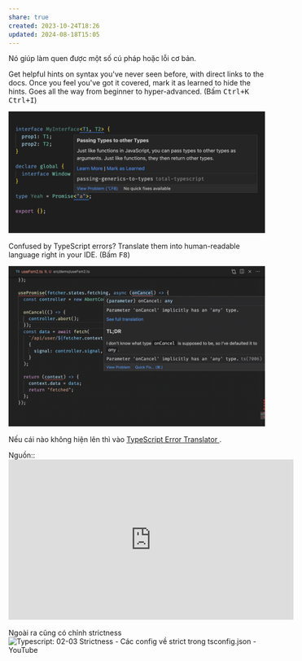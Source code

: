 ```yaml
---
share: true
created: 2023-10-24T18:26
updated: 2024-08-18T15:05
---
```

Nó giúp làm quen được một số cú pháp hoặc lỗi cơ bản.

Get helpful hints on syntax you've never seen before, with direct links to the docs. Once you feel you've got it covered, mark it as learned to hide the hints. Goes all the way from beginner to hyper-advanced. (Bấm <kbd>Ctrl+K Ctrl+I</kbd>) 

![A TypeScript hint showing in a VSCode document](https://raw.githubusercontent.com/mattpocock/ts-error-translator/main/assets/hint-screenshot.png)

Confused by TypeScript errors? Translate them into human-readable language right in your IDE. (Bấm <kbd>F8</kbd>) 

![An improved error message showing in a VSCode document](https://raw.githubusercontent.com/mattpocock/ts-error-translator/main/assets/error-screenshot.png)

Nếu cái nào không hiện lên thì vào [TypeScript Error Translator ](https://ts-error-translator.vercel.app/).

Nguồn:: <iframe width="560" height="315" src="https://www.youtube.com/embed/live/tDT214cE6Lo?feature=share" title="YouTube video player" frameborder="0" allow="accelerometer; autoplay; clipboard-write; encrypted-media; gyroscope; picture-in-picture; web-share" referrerpolicy="strict-origin-when-cross-origin" allowfullscreen></iframe> 

Ngoài ra cũng có chỉnh strictness 
![Typescript: 02-03 Strictness - Các config về strict trong tsconfig.json - YouTube](https://www.youtube.com/watch?v=5qQ7FP4Cvew)
